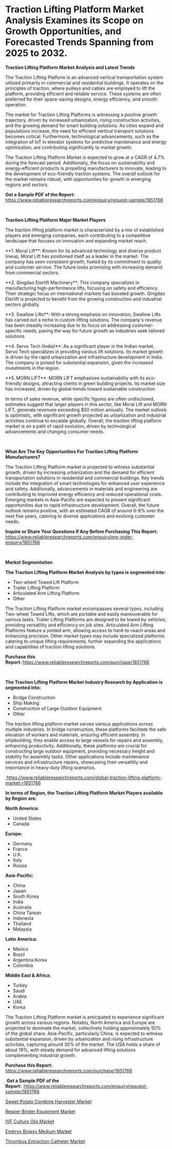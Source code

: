 <p><h1>Traction Lifting Platform Market Analysis Examines its Scope on Growth Opportunities, and Forecasted Trends Spanning from 2025 to 2032.</h1></p><p><strong>Traction Lifting Platform Market Analysis and Latest Trends</strong></p>
<p><p>The Traction Lifting Platform is an advanced vertical transportation system utilized primarily in commercial and residential buildings. It operates on the principles of traction, where pulleys and cables are employed to lift the platform, providing efficient and reliable service. These systems are often preferred for their space-saving designs, energy efficiency, and smooth operation.</p><p>The market for Traction Lifting Platforms is witnessing a positive growth trajectory, driven by increased urbanization, rising construction activities, and the growing demand for smart building solutions. As cities expand and populations increase, the need for efficient vertical transport solutions becomes critical. Furthermore, technological advancements, such as the integration of IoT in elevator systems for predictive maintenance and energy optimization, are contributing significantly to market growth. </p><p>The Traction Lifting Platform Market is expected to grow at a CAGR of 4.7% during the forecast period. Additionally, the focus on sustainability and energy-efficient products is propelling manufacturers to innovate, leading to the development of eco-friendly traction systems. The overall outlook for the market remains robust, with opportunities for growth in emerging regions and sectors.</p></p>
<p><strong>Get a Sample PDF of the Report:&nbsp;</strong> <a href="https://www.reliableresearchreports.com/enquiry/request-sample/1851766?utm_campaign=28&utm_medium=2&utm_source=Github&utm_content=ia&utm_term=07012025&utm_id=traction-lifting-platform">https://www.reliableresearchreports.com/enquiry/request-sample/1851766</a></p>
<p>&nbsp;</p>
<p><strong>Traction Lifting Platform Major Market Players</strong></p>
<p><p>The traction lifting platform market is characterized by a mix of established players and emerging companies, each contributing to a competitive landscape that focuses on innovation and expanding market reach.</p><p>**1. Moral Lift**: Known for its advanced technology and diverse product lineup, Moral Lift has positioned itself as a leader in the market. The company has seen consistent growth, fueled by its commitment to quality and customer service. The future looks promising with increasing demand from commercial sectors.</p><p>**2. Qingdao Eterlift Machinery**: This company specializes in manufacturing high-performance lifts, focusing on safety and efficiency. Their strategic focus on international markets has boosted growth. Qingdao Eterlift is projected to benefit from the growing construction and industrial sectors globally.</p><p>**3. Swallow Lifts**: With a strong emphasis on innovation, Swallow Lifts has carved out a niche in custom lifting solutions. The company's revenue has been steadily increasing due to its focus on addressing customer-specific needs, paving the way for future growth as industries seek tailored solutions.</p><p>**4. Servo Tech (India)**: As a significant player in the Indian market, Servo Tech specializes in providing various lift solutions. Its market growth is driven by the rapid urbanization and infrastructure development in India. The company is poised for substantial expansion, given the increased investments in the region.</p><p>**5. MORN LIFT**: MORN LIFT emphasizes sustainability with its eco-friendly designs, attracting clients in green building projects. Its market size has increased, driven by global trends toward sustainable construction.</p><p>In terms of sales revenue, while specific figures are often undisclosed, estimates suggest that larger players in this sector, like Moral Lift and MORN LIFT, generate revenues exceeding $50 million annually. The market outlook is optimistic, with significant growth projected as urbanization and industrial activities continue to escalate globally. Overall, the traction lifting platform market is on a path of rapid evolution, driven by technological advancements and changing consumer needs.</p></p>
<p>&nbsp;</p>
<p><strong>What Are The Key Opportunities For Traction Lifting Platform Manufacturers?</strong></p>
<p><p>The Traction Lifting Platform market is projected to witness substantial growth, driven by increasing urbanization and the demand for efficient transportation solutions in residential and commercial buildings. Key trends include the integration of smart technologies for enhanced user experience and safety. Additionally, advancements in materials and engineering are contributing to improved energy efficiency and reduced operational costs. Emerging markets in Asia-Pacific are expected to present significant opportunities due to rapid infrastructure development. Overall, the future outlook remains positive, with an estimated CAGR of around 6-8% over the next five years, catering to diverse applications and evolving customer needs.</p></p>
<p><strong>Inquire or Share Your Questions If Any Before Purchasing This Report:</strong> <a href="https://www.reliableresearchreports.com/enquiry/pre-order-enquiry/1851766?utm_campaign=28&utm_medium=2&utm_source=Github&utm_content=ia&utm_term=07012025&utm_id=traction-lifting-platform">https://www.reliableresearchreports.com/enquiry/pre-order-enquiry/1851766</a></p>
<p>&nbsp;</p>
<p><strong>Market Segmentation</strong></p>
<p><strong>The Traction Lifting Platform Market Analysis by types is segmented into:</strong></p>
<p><ul><li>Two-wheel Towed Lift Platform</li><li>Trailer Lifting Platform</li><li>Articulated Arm Lifting Platform</li><li>Other</li></ul></p>
<p><p>The Traction Lifting Platform market encompasses several types, including Two-wheel Towed Lifts, which are portable and easily maneuverable for various tasks. Trailer Lifting Platforms are designed to be towed by vehicles, providing versatility and efficiency on job sites. Articulated Arm Lifting Platforms feature a jointed arm, allowing access to hard-to-reach areas and enhancing precision. Other market types may include specialized platforms catering to unique lifting requirements, further expanding the applications and capabilities of traction lifting solutions.</p></p>
<p><strong>Purchase this Report:&nbsp;</strong><a href="https://www.reliableresearchreports.com/purchase/1851766?utm_campaign=28&utm_medium=2&utm_source=Github&utm_content=ia&utm_term=07012025&utm_id=traction-lifting-platform">https://www.reliableresearchreports.com/purchase/1851766</a></p>
<p>&nbsp;</p>
<p><strong>The Traction Lifting Platform Market Industry Research by Application is segmented into:</strong></p>
<p><ul><li>Bridge Construction</li><li>Ship Making</li><li>Construction of Large Outdoor Equipment</li><li>Other</li></ul></p>
<p><p>The traction lifting platform market serves various applications across multiple industries. In bridge construction, these platforms facilitate the safe elevation of workers and materials, ensuring efficient assembly. In shipbuilding, they enable access to large vessels for repairs and assembly, enhancing productivity. Additionally, these platforms are crucial for constructing large outdoor equipment, providing necessary height and stability for assembly tasks. Other applications include maintenance services and infrastructure repairs, showcasing their versatility and importance in heavy-duty lifting scenarios.</p></p>
<p><a href="https://www.reliableresearchreports.com/global-traction-lifting-platform-market-r1851766?utm_campaign=28&utm_medium=2&utm_source=Github&utm_content=ia&utm_term=07012025&utm_id=traction-lifting-platform">&nbsp;https://www.reliableresearchreports.com/global-traction-lifting-platform-market-r1851766</a></p>
<p><strong>In terms of Region, the Traction Lifting Platform Market Players available by Region are:</strong></p>
<p>
    <p> <strong> North America: </strong>
        <ul>
            <li>United States</li>
            <li>Canada</li>
        </ul>
        </p> 
    <p> <strong> Europe: </strong>
        <ul>
            <li>Germany</li>
            <li>France</li>
            <li>U.K.</li>
            <li>Italy</li>
            <li>Russia</li>
        </ul>
        </p> 
    <p> <strong> Asia-Pacific: </strong>
        <ul>
            <li>China</li>
            <li>Japan</li>
            <li>South Korea</li>
            <li>India</li>
            <li>Australia</li>
            <li>China Taiwan</li>
            <li>Indonesia</li>
            <li>Thailand</li>
            <li>Malaysia</li>
        </ul>
        </p> 
    <p> <strong> Latin America: </strong>
        <ul>
            <li>Mexico</li>
            <li>Brazil</li>
            <li>Argentina Korea</li>
            <li>Colombia</li>
        </ul>
        </p> 
    <p> <strong> Middle East & Africa: </strong>
        <ul>
            <li>Turkey</li>
            <li>Saudi</li>
            <li>Arabia</li>
            <li>UAE</li>
            <li>Korea</li>
        </ul>
    </p>
    </p>
<p><p>The Traction Lifting Platform market is anticipated to experience significant growth across various regions. Notably, North America and Europe are projected to dominate the market, collectively holding approximately 50% of the global share. Asia-Pacific, particularly China, is expected to witness substantial expansion, driven by urbanization and rising infrastructure activities, capturing around 30% of the market. The USA holds a share of about 18%, with steady demand for advanced lifting solutions complementing industrial growth.</p></p>
<p><strong>Purchase this Report: </strong><a href="https://www.reliableresearchreports.com/purchase/1851766?utm_campaign=28&utm_medium=2&utm_source=Github&utm_content=ia&utm_term=07012025&utm_id=traction-lifting-platform">https://www.reliableresearchreports.com/purchase/1851766</a></p>
<p>&nbsp;<strong>Get a Sample PDF of the Report:&nbsp;&nbsp;</strong><a href="https://www.reliableresearchreports.com/enquiry/request-sample/1851766?utm_campaign=28&utm_medium=2&utm_source=Github&utm_content=ia&utm_term=07012025&utm_id=traction-lifting-platform">https://www.reliableresearchreports.com/enquiry/request-sample/1851766</a></p>
<p><strong></strong></p>
<p><p><a href="https://github.com/lehumiston1971679/Market-Research-Report-List-1/blob/main/sweet-potato-combine-harvester-market.md?utm_campaign=28&utm_medium=2&utm_source=Github&utm_content=ia&utm_term=07012025&utm_id=traction-lifting-platform">Sweet Potato Combine Harvester Market</a></p><p><a href="https://github.com/locarol73/Market-Research-Report-List-1/blob/main/reaper-binder-equipment-market.md?utm_campaign=28&utm_medium=2&utm_source=Github&utm_content=ia&utm_term=07012025&utm_id=traction-lifting-platform">Reaper Binder Equipment Market</a></p><p><a href="https://github.com/SamiaChowdhury801/Market-Research-Report-List-1/blob/main/ivf-culture-oils-market.md?utm_campaign=28&utm_medium=2&utm_source=Github&utm_content=ia&utm_term=07012025&utm_id=traction-lifting-platform">IVF Culture Oils Market</a></p><p><a href="https://github.com/rileymgdorcas/Market-Research-Report-List-1/blob/main/embryo-biopsy-medium-market.md?utm_campaign=28&utm_medium=2&utm_source=Github&utm_content=ia&utm_term=07012025&utm_id=traction-lifting-platform">Embryo Biopsy Medium Market</a></p><p><a href="https://github.com/LilianFaulkner65/Market-Research-Report-List-1/blob/main/thrombus-extraction-catheter-market.md?utm_campaign=28&utm_medium=2&utm_source=Github&utm_content=ia&utm_term=07012025&utm_id=traction-lifting-platform">Thrombus Extraction Catheter Market</a></p></p>